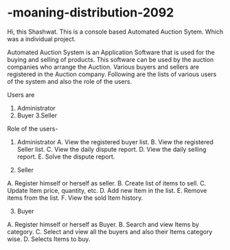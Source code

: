 # -moaning-distribution-2092

Hi, this Shashwat.
This is a console based Automated Auction Sytem. Which was a individual project.

Automated Auction System is an Application Software that is used for the buying and selling of products. This software can be used by the auction companies 
who arrange the Auction. Various buyers and sellers are registered in the Auction company. Following are the lists of various users of the system and also 
the role of the users.

Users are
  
  1. Administrator
  2. Buyer
  3.Seller

Role of the users-

1. Administrator
  A. View the registered buyer list.
  B. View the registered Seller list.
  C. View the daily dispute report.
  D. View the daily selling report.
  E. Solve the dispute report.

2. Seller

  A. Register himself or herself as seller.
  B. Create list of items to sell.
  C. Update Item price, quantity, etc.
  D. Add new Item in the list.
  E. Remove items from the list.
  F. View the sold Item history.

3. Buyer
  
  A. Register himself or herself as Buyer.
  B. Search and view Items by category.
  C. Select and view all the buyers and also their Items category wise.
  D. Selects Items to buy.
